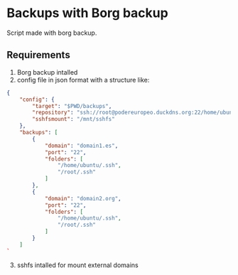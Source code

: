 # Backups with Borg backup

Script made with borg backup.

## Requirements

1. Borg backup intalled
2. config file in json format with a structure like:
```json
{
	"config": {
		"target": "$PWD/backups",
		"repository": "ssh://root@podereuropeo.duckdns.org:22/home/ubuntu/borgbackups",
		"sshfsmount": "/mnt/sshfs"
	},
	"backups": [
		{
			"domain": "domain1.es",
			"port": "22",
			"folders": [
				"/home/ubuntu/.ssh",
				"/root/.ssh"
			]
		},
		{
			"domain": "domain2.org",
			"port": "22",
			"folders": [
				"/home/ubuntu/.ssh",
				"/root/.ssh"
			]
		}
	]
`
```
3. sshfs intalled for mount external domains

